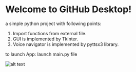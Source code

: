 # Welcome to GitHub Desktop!

a simple python project with following points:

1. Import functions from external file.
2. GUI is implemented by Tkinter.
3. Voice navigator is implemented by pyttsx3 library.

to launch App: launch main.py file

![alt text](https://github.com/osalena/desktop-tutorial/pictures/diagram.png?raw=true)
